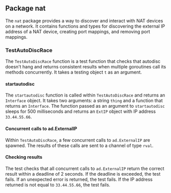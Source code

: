 ## Package nat

The `nat` package provides a way to discover and interact with NAT devices on a network. It contains functions and types for discovering the external IP address of a NAT device, creating port mappings, and removing port mappings.

### TestAutoDiscRace

The `TestAutoDiscRace` function is a test function that checks that autodisc doesn't hang and returns consistent results when multiple goroutines call its methods concurrently. It takes a testing object `t` as an argument.

#### startautodisc

The `startautodisc` function is called within `TestAutoDiscRace` and returns an `Interface` object. It takes two arguments: a string `thing` and a function that returns an `Interface`. The function passed as an argument to `startautodisc` sleeps for 500 milliseconds and returns an `ExtIP` object with IP address `33.44.55.66`.

#### Concurrent calls to ad.ExternalIP

Within `TestAutoDiscRace`, a few concurrent calls to `ad.ExternalIP` are spawned. The results of these calls are sent to a channel of type `rval`.

#### Checking results

The test checks that all concurrent calls to `ad.ExternalIP` return the correct result within a deadline of 2 seconds. If the deadline is exceeded, the test fails. If an unexpected error is returned, the test fails. If the IP address returned is not equal to `33.44.55.66`, the test fails.